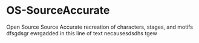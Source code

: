 # OS-SourceAccurate
Open Source Source Accurate recreation of characters, stages, and motifs
dfsgdsgr ewrgadded in this line of text necausesdsdhs tgew
